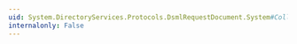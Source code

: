 ```yaml
---
uid: System.DirectoryServices.Protocols.DsmlRequestDocument.System#Collections#ICollection#SyncRoot
internalonly: False
---
```

